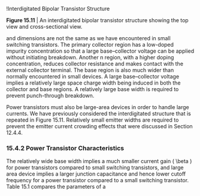 !Interdigitated Bipolar Transistor Structure

**Figure 15.11** | An interdigitated bipolar transistor structure showing the top view and cross-sectional view.

and dimensions are not the same as we have encountered in small switching transistors. The primary collector region has a low-doped impurity concentration so that a large base–collector voltage can be applied without initiating breakdown. Another n region, with a higher doping concentration, reduces collector resistance and makes contact with the external collector terminal. The base region is also much wider than normally encountered in small devices. A large base–collector voltage implies a relatively large space charge width being induced in both the collector and base regions. A relatively large base width is required to prevent punch-through breakdown.

Power transistors must also be large-area devices in order to handle large currents. We have previously considered the interdigitated structure that is repeated in Figure 15.11. Relatively small emitter widths are required to prevent the emitter current crowding effects that were discussed in Section 12.4.4.

### 15.4.2 Power Transistor Characteristics

The relatively wide base width implies a much smaller current gain \( \beta \) for power transistors compared to small switching transistors, and large area device implies a larger junction capacitance and hence lower cutoff frequency for a power transistor compared to a small switching transistor. Table 15.1 compares the parameters of a